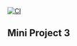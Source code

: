 [![CI](https://github.com/Lgrella/MiniProject3-CDK-S3/actions/workflows/cicd.yml/badge.svg)](https://github.com/Lgrella/MiniProject3-CDK-S3/actions/workflows/cicd.yml)
## Mini Project 3




